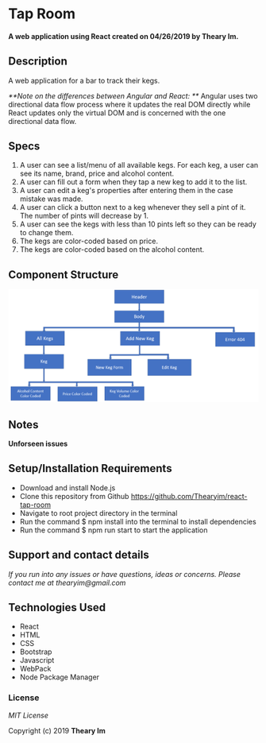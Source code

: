 # Tap Room
#### A web application using React created on 04/26/2019 by Theary Im.

## Description
A web application for a bar to track their kegs.

_**Note on the differences between Angular and React: **_
Angular uses two directional data flow process where it updates the real DOM directly while React updates only the virtual DOM and is concerned with the one directional data flow.

## Specs
1. A user can see a list/menu of all available kegs. For each keg, a user can see its name, brand, price and alcohol content.
2. A user can fill out a form when they tap a new keg to add it to the list.
3. A user can edit a keg's properties after entering them in the case mistake was made.
4. A user can click a button next to a keg whenever they sell a pint of it. The number of pints will decrease by 1.
5. A user can see the kegs with less than 10 pints left so they can be ready to change them.
6. The kegs are color-coded based on price.
7. The kegs are color-coded based on the alcohol content.

## Component Structure
![Component Diagram](https://github.com/Thearyim/react-tap-room/blob/master/src/assets/documentation/ComponentDiagram.PNG)

## Notes
**Unforseen issues**  

## Setup/Installation Requirements
* Download and install Node.js
* Clone this repository from Github https://github.com/Thearyim/react-tap-room
* Navigate to root project directory in the terminal
* Run the command $ npm install into the terminal to install dependencies
* Run the command $ npm run start to start the application

## Support and contact details
_If you run into any issues or have questions, ideas or concerns. Please contact me at thearyim@gmail.com_

## Technologies Used
* React
* HTML
* CSS
* Bootstrap
* Javascript
* WebPack
* Node Package Manager

### License
*MIT License*

Copyright (c) 2019 **Theary Im**

